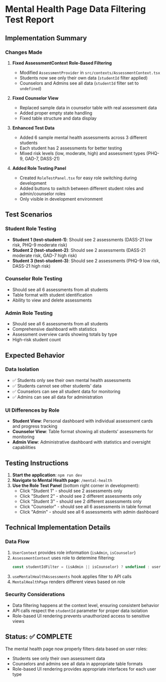 # Mental Health Page Data Filtering Test Report

## Implementation Summary

### Changes Made

1. **Fixed AssessmentContext Role-Based Filtering**
   - Modified `AssessmentProvider` in `src/contexts/AssessmentContext.tsx`
   - Students now see only their own data (`studentId` filter applied)
   - Counselors and Admins see all data (`studentId` filter set to `undefined`)

2. **Fixed Counselor View**
   - Replaced sample data in counselor table with real assessment data
   - Added proper empty state handling
   - Fixed table structure and data display

3. **Enhanced Test Data**
   - Added 6 sample mental health assessments across 3 different students
   - Each student has 2 assessments for better testing
   - Mixed risk levels (low, moderate, high) and assessment types (PHQ-9, GAD-7, DASS-21)

4. **Added Role Testing Panel**
   - Created `RoleTestPanel.tsx` for easy role switching during development
   - Added buttons to switch between different student roles and admin/counselor roles
   - Only visible in development environment

## Test Scenarios

### Student Role Testing
- **Student 1 (test-student-1)**: Should see 2 assessments (DASS-21 low risk, PHQ-9 moderate risk)
- **Student 2 (test-student-2)**: Should see 2 assessments (DASS-21 moderate risk, GAD-7 high risk)  
- **Student 3 (test-student-3)**: Should see 2 assessments (PHQ-9 low risk, DASS-21 high risk)

### Counselor Role Testing
- Should see all 6 assessments from all students
- Table format with student identification
- Ability to view and delete assessments

### Admin Role Testing  
- Should see all 6 assessments from all students
- Comprehensive dashboard with statistics
- Assessment overview cards showing totals by type
- High-risk student count

## Expected Behavior

### Data Isolation
- ✅ Students only see their own mental health assessments
- ✅ Students cannot see other students' data
- ✅ Counselors can see all student data for monitoring
- ✅ Admins can see all data for administration

### UI Differences by Role
- **Student View**: Personal dashboard with individual assessment cards and progress tracking
- **Counselor View**: Table format showing all students' assessments for monitoring
- **Admin View**: Administrative dashboard with statistics and oversight capabilities

## Testing Instructions

1. **Start the application**: `npm run dev`
2. **Navigate to Mental Health page**: `/mental-health`
3. **Use the Role Test Panel** (bottom right corner in development):
   - Click "Student 1" - should see 2 assessments only
   - Click "Student 2" - should see 2 different assessments only  
   - Click "Student 3" - should see 2 different assessments only
   - Click "Counselor" - should see all 6 assessments in table format
   - Click "Admin" - should see all 6 assessments with admin dashboard

## Technical Implementation Details

### Data Flow
1. `UserContext` provides role information (`isAdmin`, `isCounselor`)
2. `AssessmentContext` uses role to determine filtering:
   ```typescript
   const studentIdFilter = (isAdmin || isCounselor) ? undefined : user?.id || 'anonymous';
   ```
3. `useMentalHealthAssessments` hook applies filter to API calls
4. `MentalHealthPage` renders different views based on role

### Security Considerations
- Data filtering happens at the context level, ensuring consistent behavior
- API calls respect the `studentId` parameter for proper data isolation
- Role-based UI rendering prevents unauthorized access to sensitive views

## Status: ✅ COMPLETE

The mental health page now properly filters data based on user roles:
- Students see only their own assessment data
- Counselors and admins see all data in appropriate table formats
- Role-based UI rendering provides appropriate interfaces for each user type

